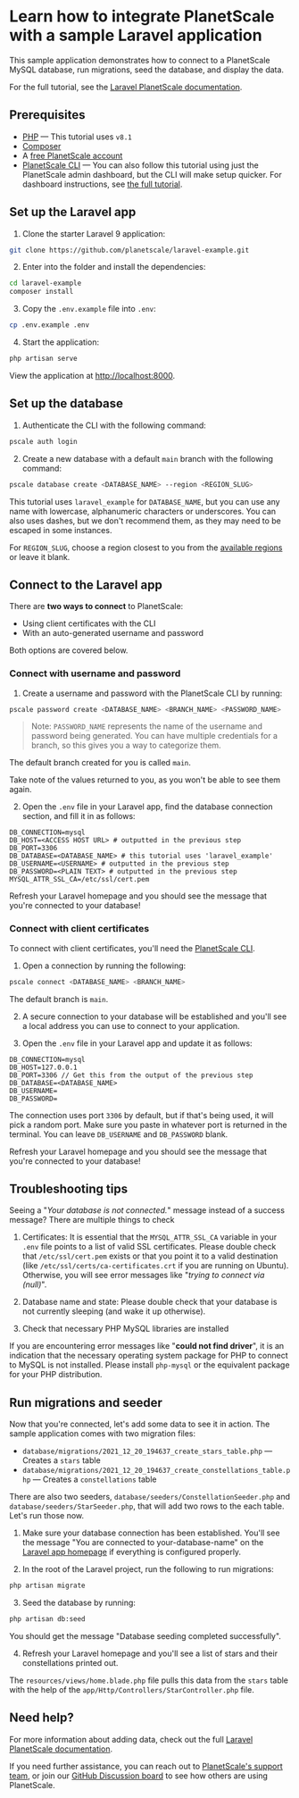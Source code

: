 # Learn how to integrate PlanetScale with a sample Laravel application

This sample application demonstrates how to connect to a PlanetScale MySQL database, run migrations, seed the database, and display the data.

For the full tutorial, see the [Laravel PlanetScale documentation](https://docs.planetscale.com/tutorials/connect-laravel-app).

## Prerequisites

- [PHP](https://www.php.net/manual/en/install.php) &mdash; This tutorial uses `v8.1`
- [Composer](https://getcomposer.org/)
- A [free PlanetScale account](https://auth.planetscale.com/sign-up)
- [PlanetScale CLI](https://github.com/planetscale/cli) &mdash; You can also follow this tutorial using just the PlanetScale admin dashboard, but the CLI will make setup quicker. For dashboard instructions, see [the full tutorial](https://docs.planetscale.com/tutorials/connect-laravel-app).

## Set up the Laravel app

1. Clone the starter Laravel 9 application:

```bash
git clone https://github.com/planetscale/laravel-example.git
```

2. Enter into the folder and install the dependencies:

```bash
cd laravel-example
composer install
```

3. Copy the `.env.example` file into `.env`:

```bash
cp .env.example .env
```

4. Start the application:

```bash
php artisan serve
```

View the application at [http://localhost:8000](http://localhost:8000).

## Set up the database

1. Authenticate the CLI with the following command:

```bash
pscale auth login
```

2. Create a new database with a default `main` branch with the following command:

```bash
pscale database create <DATABASE_NAME> --region <REGION_SLUG>
```

This tutorial uses `laravel_example` for `DATABASE_NAME`, but you can use any name with lowercase, alphanumeric characters or underscores. You can also uses dashes, but we don't recommend them, as they may need to be escaped in some instances.

For `REGION_SLUG`, choose a region closest to you from the [available regions](/concepts/regions#available-regions) or leave it blank.

## Connect to the Laravel app

There are **two ways to connect** to PlanetScale:

- Using client certificates with the CLI
- With an auto-generated username and password

Both options are covered below.

### Connect with username and password

1. Create a username and password with the PlanetScale CLI by running:

```bash
pscale password create <DATABASE_NAME> <BRANCH_NAME> <PASSWORD_NAME>
```

> Note: `PASSWORD_NAME` represents the name of the username and password being generated. You can have multiple credentials for a branch, so this gives you a way to categorize them.

The default branch created for you is called `main`.

Take note of the values returned to you, as you won't be able to see them again.

2. Open the `.env` file in your Laravel app, find the database connection section, and fill it in as follows:

```
DB_CONNECTION=mysql
DB_HOST=<ACCESS HOST URL> # outputted in the previous step
DB_PORT=3306
DB_DATABASE=<DATABASE_NAME> # this tutorial uses 'laravel_example'
DB_USERNAME=<USERNAME> # outputted in the previous step
DB_PASSWORD=<PLAIN TEXT> # outputted in the previous step
MYSQL_ATTR_SSL_CA=/etc/ssl/cert.pem
```

Refresh your Laravel homepage and you should see the message that you're connected to your database!

### Connect with client certificates

To connect with client certificates, you'll need the [PlanetScale CLI](https://github.com/planetscale/cli).

1. Open a connection by running the following:

```bash
pscale connect <DATABASE_NAME> <BRANCH_NAME>
```

The default branch is `main`.

2. A secure connection to your database will be established and you'll see a local address you can use to connect to your application.

3. Open the `.env` file in your Laravel app and update it as follows:

```
DB_CONNECTION=mysql
DB_HOST=127.0.0.1
DB_PORT=3306 // Get this from the output of the previous step
DB_DATABASE=<DATABASE_NAME>
DB_USERNAME=
DB_PASSWORD=
```

The connection uses port `3306` by default, but if that's being used, it will pick a random port. Make sure you paste in whatever port is returned in the terminal. You can leave `DB_USERNAME` and `DB_PASSWORD` blank.

Refresh your Laravel homepage and you should see the message that you're connected to your database!

## Troubleshooting tips

Seeing a "_Your database is not connected._" message instead of a success message? There are multiple things to check

1. Certificates: It is essential that the `MYSQL_ATTR_SSL_CA` variable in your `.env` file points to a list of valid SSL certificates. Please double check that `/etc/ssl/cert.pem` exists or that you point it to a valid destination (like `/etc/ssl/certs/ca-certificates.crt` if you are running on Ubuntu). Otherwise, you will see error messages like "_trying to connect via (null)_".

2. Database name and state: Please double check that your database is not currently sleeping (and wake it up otherwise).

3. Check that necessary PHP MySQL libraries are installed

If you are encountering error messages like "__could not find driver__", it is an indication that the necessary operating system package for PHP to connect to MySQL is not installed. Please install `php-mysql` or the equivalent package for your PHP distribution.

## Run migrations and seeder

Now that you're connected, let's add some data to see it in action. The sample application comes with two migration files:

- `database/migrations/2021_12_20_194637_create_stars_table.php` &mdash; Creates a `stars` table
- `database/migrations/2021_12_20_194637_create_constellations_table.php` &mdash; Creates a `constellations` table


There are also two seeders, `database/seeders/ConstellationSeeder.php` and `database/seeders/StarSeeder.php`, that will add two rows to the each table. Let's run those now.

1. Make sure your database connection has been established. You'll see the message "You are connected to your-database-name" on the [Laravel app homepage](http://localhost:8000/) if everything is configured properly.

2. In the root of the Laravel project, run the following to run migrations:

```bash
php artisan migrate
```

3. Seed the database by running:

```bash
php artisan db:seed
```

You should get the message "Database seeding completed successfully".

4. Refresh your Laravel homepage and you'll see a list of stars and their constellations printed out.

The `resources/views/home.blade.php` file pulls this data from the `stars` table with the help of the `app/Http/Controllers/StarController.php` file.

## Need help?

For more information about adding data, check out the full [Laravel PlanetScale documentation](https://docs.planetscale.com/tutorials/connect-laravel-app).

If you need further assistance, you can reach out to [PlanetScale's support team](https://www.planetscale.com/support), or join our [GitHub Discussion board](https://github.com/planetscale/beta/discussions) to see how others are using PlanetScale.

